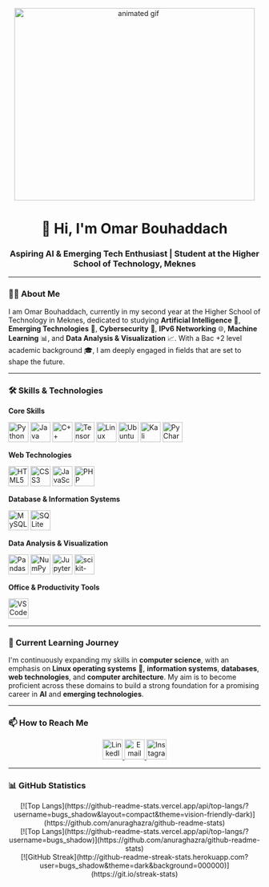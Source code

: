 <p align="center">
  <img src="https://media.giphy.com/media/3kPDmoWdBpQPNhCnUG/giphy.gif" width="480" height="384" alt="animated gif">
</p>

<h1 align="center">👋 Hi, I'm Omar Bouhaddach</h1>
<h3 align="center">Aspiring AI & Emerging Tech Enthusiast | Student at the Higher School of Technology, Meknes</h3>

---

### 👨‍🎓 About Me
I am Omar Bouhaddach, currently in my second year at the Higher School of Technology in Meknes, dedicated to studying **Artificial Intelligence** 🤖, **Emerging Technologies** 🚀, **Cybersecurity** 🔐, **IPv6 Networking** 🌐, **Machine Learning** 📊, and **Data Analysis & Visualization** 📈. With a Bac +2 level academic background 🎓, I am deeply engaged in fields that are set to shape the future.

---

### 🛠️ Skills & Technologies

**Core Skills**  
<p>
  <img src="https://cdn.jsdelivr.net/gh/devicons/devicon/icons/python/python-original.svg" width="40" height="40" alt="Python">
  <img src="https://cdn.jsdelivr.net/gh/devicons/devicon/icons/java/java-original.svg" width="40" height="40" alt="Java">
  <img src="https://cdn.jsdelivr.net/gh/devicons/devicon/icons/cplusplus/cplusplus-original.svg" width="40" height="40" alt="C++">
  <img src="https://cdn.jsdelivr.net/gh/devicons/devicon/icons/tensorflow/tensorflow-original.svg" width="40" height="40" alt="TensorFlow">
  <img src="https://cdn.jsdelivr.net/gh/devicons/devicon/icons/linux/linux-original.svg" width="40" height="40" alt="Linux">
  <img src="https://cdn.jsdelivr.net/gh/devicons/devicon/icons/ubuntu/ubuntu-plain.svg" width="40" height="40" alt="Ubuntu">
  <img src="https://img.icons8.com/color/48/000000/kali-linux.png" width="40" height="40" alt="Kali Linux">
  <img src="https://cdn.jsdelivr.net/gh/devicons/devicon/icons/pycharm/pycharm-original.svg" width="40" height="40" alt="PyCharm">
</p>

**Web Technologies**  
<p>
  <img src="https://cdn.jsdelivr.net/gh/devicons/devicon/icons/html5/html5-original.svg" width="40" height="40" alt="HTML5">
  <img src="https://cdn.jsdelivr.net/gh/devicons/devicon/icons/css3/css3-original.svg" width="40" height="40" alt="CSS3">
  <img src="https://cdn.jsdelivr.net/gh/devicons/devicon/icons/javascript/javascript-original.svg" width="40" height="40" alt="JavaScript">
  <img src="https://cdn.jsdelivr.net/gh/devicons/devicon/icons/php/php-original.svg" width="40" height="40" alt="PHP">
</p>

**Database & Information Systems**  
<p>
  <img src="https://cdn.jsdelivr.net/gh/devicons/devicon/icons/mysql/mysql-original.svg" width="40" height="40" alt="MySQL">
  <img src="https://cdn.jsdelivr.net/gh/devicons/devicon/icons/sqlite/sqlite-original.svg" width="40" height="40" alt="SQLite">
</p>

**Data Analysis & Visualization**  
<p>
  <img src="https://cdn.jsdelivr.net/gh/devicons/devicon/icons/pandas/pandas-original.svg" width="40" height="40" alt="Pandas">
  <img src="https://cdn.jsdelivr.net/gh/devicons/devicon/icons/numpy/numpy-original.svg" width="40" height="40" alt="NumPy">
  <img src="https://cdn.jsdelivr.net/gh/devicons/devicon/icons/jupyter/jupyter-original.svg" width="40" height="40" alt="Jupyter Notebook">
  <img src="https://cdn.jsdelivr.net/gh/devicons/devicon/icons/scikit-learn/scikit-learn-original.svg" width="40" height="40" alt="scikit-learn">
</p>

**Office & Productivity Tools**  
<p>
  <img src="https://cdn.jsdelivr.net/gh/devicons/devicon/icons/vscode/vscode-original.svg" width="40" height="40" alt="VSCode">
</p>

---

### 🌱 Current Learning Journey

I'm continuously expanding my skills in **computer science**, with an emphasis on **Linux operating systems** 🐧, **information systems**, **databases**, **web technologies**, and **computer architecture**. My aim is to become proficient across these domains to build a strong foundation for a promising career in **AI** and **emerging technologies**.

---

### 📫 How to Reach Me
<p align="center">
  <a href="https://www.linkedin.com/in/omar-bouhaddach-7420a02b4?utm_source=share&utm_campaign=share_via&utm_content=profile&utm_medium=android_app">
    <img src="https://cdn.jsdelivr.net/gh/devicons/devicon/icons/linkedin/linkedin-original.svg" width="40" height="40" alt="LinkedIn">
  </a>
  <a href="mailto:bouhaddachomar@gmail.com">
    <img src="https://img.icons8.com/color/48/000000/gmail-new.png" width="40" height="40" alt="Email">
  </a>
  <a href="https://www.instagram.com/omar_bouhaddach">
    <img src="https://img.icons8.com/color/48/000000/instagram-new.png" width="40" height="40" alt="Instagram">
  </a>
</p>

---

### 📊 GitHub Statistics
<p align="center">
  [![Top Langs](https://github-readme-stats.vercel.app/api/top-langs/?username=bugs_shadow&layout=compact&theme=vision-friendly-dark)](https://github.com/anuraghazra/github-readme-stats)
  <br>
  [![Top Langs](https://github-readme-stats.vercel.app/api/top-langs/?username=bugs_shadow)](https://github.com/anuraghazra/github-readme-stats)
  <br>
  [![GitHub Streak](http://github-readme-streak-stats.herokuapp.com?user=bugs_shadow&theme=dark&background=000000)](https://git.io/streak-stats)
</p>
